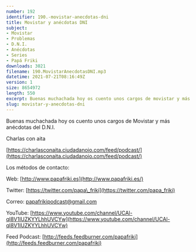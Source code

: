 ```yaml
---
number: 192
identifier: 190.-movistar-anecdotas-dni
title: Movistar y anécdotas DNI
subject:
- Movistar
- Problemas
- D.N.I.
- Anécdotas
- Series
- Papá Friki
downloads: 3021
filename: 190.MovistarAnecdotasDNI.mp3
datetime: 2021-07-21T08:16:49Z
version: 1
size: 8654972
length: 550
excerpt: Buenas muchachada hoy os cuento unos cargos de movistar y más anécdotas del D.N.I.
slug: movistar-y-anecdotas-dni
---
```

Buenas muchachada hoy os cuento unos cargos de Movistar y más anécdotas del D.N.I.

Charlas con aita

[https://charlasconaita.ciudadanoio.com/feed/podcast/](https://charlasconaita.ciudadanoio.com/feed/podcast/)

Los métodos de contacto:

Web: [http://www.papafriki.es](http://www.papafriki.es/)

Twitter: [https://twitter.com/papa\_friki](https://twitter.com/papa_friki)

Correo: [papafrikipodcast@gmail.com](https://archive.org/details/papafrikipodast@gmail.com)

YouTube: [https://www.youtube.com/channel/UCAl-ql8V1IUZKYYLhhUVCYw](https://www.youtube.com/channel/UCAl-ql8V1IUZKYYLhhUVCYw)

Feed Podcast: [http://feeds.feedburner.com/papafriki](http://feeds.feedburner.com/papafriki)